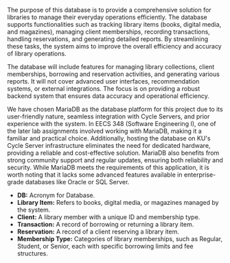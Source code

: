 <!-- 
Project Overview: Briefly reiterate the purpose and main functionalities of your database, maintaining consistency with your previous project parts. Scope: Re-emphasize the boundaries of your project, clarifying included and excluded data and functionalities. Glossary: Update your glossary with any new terms or concepts relevant to relational database design. The introduction section is for continuity; the italic parts are subsections.
 -->

<!-- Project Overview & Purpose -->
The purpose of this database is to provide a comprehensive solution for libraries to manage their everyday operations efficiently. The database supports functionalities such as tracking library items (books, digital media, and magazines), managing client memberships, recording transactions, handling reservations, and generating detailed reports. By streamlining these tasks, the system aims to improve the overall efficiency and accuracy of library operations.

<!-- Scope -->
The database will include features for managing library collections, client memberships, borrowing and reservation activities, and generating various reports. It will not cover advanced user interfaces, recommendation systems, or external integrations. The focus is on providing a robust backend system that ensures data accuracy and operational efficiency.

<!-- Choose Your Platform -->
We have chosen MariaDB as the database platform for this project due to its user-friendly nature, seamless integration with Cycle Servers, and prior experience with the system. In EECS 348 (Software Engineering I), one of the later lab assignments involved working with MariaDB, making it a familiar and practical choice. Additionally, hosting the database on KU's Cycle Server infrastructure eliminates the need for dedicated hardware, providing a reliable and cost-effective solution. MariaDB also benefits from strong community support and regular updates, ensuring both reliability and security. While MariaDB meets the requirements of this application, it is worth noting that it lacks some advanced features available in enterprise-grade databases like Oracle or SQL Server.

<!-- Glossary -->
- **DB:** Acronym for Database.
- **Library Item:** Refers to books, digital media, or magazines managed by the system.
- **Client:** A library member with a unique ID and membership type.
- **Transaction:** A record of borrowing or returning a library item.
- **Reservation:** A record of a client reserving a library item.
- **Membership Type:** Categories of library memberships, such as Regular, Student, or Senior, each with specific borrowing limits and fee structures.